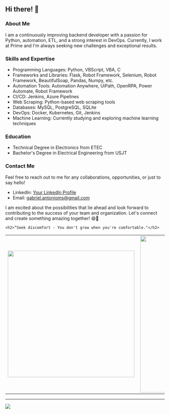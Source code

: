 ## Hi there! 👋

### About Me

I am a continuously improving backend developer with a passion for Python, automation, ETL, and a strong interest in DevOps. Currently, I work at Prime and I'm always seeking new challenges and exceptional results.

### Skills and Expertise

- Programming Languages: Python, VBScript, VBA, C
- Frameworks and Libraries: Flask, Robot Framework, Selenium, Robot Framework, BeautifulSoap, Pandas, Numpy, etc.
- Automation Tools: Automation Anywhere, UiPath, OpenRPA, Power Automate, Robot Framework
- CI/CD: Jenkins, Azure Pipelines
- Web Scraping: Python-based web scraping tools
- Databases: MySQL, PostgreSQL, SQLite
- DevOps: Docker, Kubernetes, Git, Jenkins
- Machine Learning: Currently studying and exploring machine learning techniques

### Education

- Technical Degree in Electronics from ETEC
- Bachelor's Degree in Electrical Engineering from USJT

### Contact Me

Feel free to reach out to me for any collaborations, opportunities, or just to say hello!

- LinkedIn: [Your LinkedIn Profile](https://www.linkedin.com/in/ga-brielmoreira/)
- Email: gabriel.antonioms@gmail.com

I am excited about the possibilities that lie ahead and look forward to contributing to the success of your team and organization. Let's connect and create something amazing together! 😄🚀

    <h2>“Seek discomfort - You don't grow when you're comfortable."</h2>

<center>
<table>
    <tr>
        <td><img width="400px" align="left" src="https://github-readme-stats.vercel.app/api/top-langs/?username=gabrieimoreira&hide=html&layout=compact&theme=buefy" /></td>
        <td><img width="495px" align="left" src="https://github-readme-stats.vercel.app/api?username=gabrieimoreira&theme=buefy"/></td>
    </tr>   
</table>
</center>  

---

![](https://komarev.com/ghpvc/?username=gams99&color=blue&style=flat)
